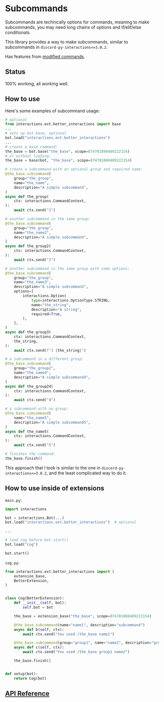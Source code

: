 # Subcommands

Subcommands are technically options for commands, meaning to make subcommands, you may need long chains of options and if/elif/else conditionals.

This library provides a way to make subcommands, similar to subcommands in `discord-py-interactions<=3.0.2`.

Has features from [modified commands](./better_commands.md).

## Status

100% working, all working well.

## How to use

Here's some examples of subcommand usage:

```py
# optional
from interactions.ext.better_interactions import base
...
# sets up bot.base, optional
bot.load("interactions.ext.better_interactions")
...
# create a base command:
the_base = bot.base("the_base", scope=874781880489222154)
# or without loading:
the_base = base(bot, "the_base", scope=874781880489222154)

# create a subcommand with an optional group and required name:
@the_base.subcommand(
    group="the_group",
    name="the_name",
    description="A simple subcommand",
)
async def the_group(
    ctx: interactions.CommandContext,
):
    await ctx.send("1")

# another subcommand in the same group:
@the_base.subcommand(
    group="the_group",
    name="the_name2",
    description="A simple subcommand",
)
async def the_group2(
    ctx: interactions.CommandContext,
):
    await ctx.send("2")

# another subcommand in the same group with some options:
@the_base.subcommand(
    group="the_group",
    name="the_name3",
    description="A simple subcommand",
    options=[
        interactions.Option(
            type=interactions.OptionType.STRING,
            name="the_string",
            description="A string",
            required=True,
        ),
    ],
)
async def the_group3(
    ctx: interactions.CommandContext,
    the_string,
):
    await ctx.send(f"3 {the_string}")

# a subcommand in a different group:
@the_base.subcommand(
    group="the_group2",
    name="the_name4",
    description="A simple subcommand4",
)
async def the_group24(
    ctx: interactions.CommandContext,
):
    await ctx.send("4")

# a subcommand with no group:
@the_base.subcommand(
    name="the_name5",
    description="A simple subcommand5",
)
async def the_name5(
    ctx: interactions.CommandContext,
):
    await ctx.send("5")

# finishes the command:
the_base.finish()
```

This approach that I took is similar to the one in `discord-py-interactions<=3.0.2`, and the least complicated way to do it.

## How to use inside of extensions

``main.py``:

```py
import interactions

bot = interactions.Bot(...)
bot.load("interactions.ext.better_interactions")  # optional

...

# load cog before bot.start()
bot.load("cog")

bot.start()
```

``cog.py``:

```py
from interactions.ext.better_interactions import (
    extension_base,
    BetterExtension,
)


class Cog(BetterExtension):
    def __init__(self, bot):
        self.bot = bot

    the_base = extension_base("the_base", scope=874781880489222154)

    @the_base.subcommand(name="name1", description="subcommand")
    async def b(self, ctx):
        await ctx.send("You used /the_base name1")

    @the_base.subcommand(group="group1", name="name2", description="group subcommand")
    async def c(self, ctx):
        await ctx.send("You used /the_base group1 name2")

    the_base.finish()


def setup(bot):
    return Cog(bot)
```

## [API Reference](./api_reference.md#subcommands)
